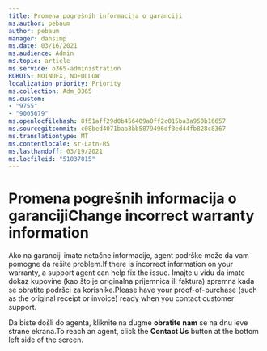```yaml
---
title: Promena pogrešnih informacija o garanciji
ms.author: pebaum
author: pebaum
manager: dansimp
ms.date: 03/16/2021
ms.audience: Admin
ms.topic: article
ms.service: o365-administration
ROBOTS: NOINDEX, NOFOLLOW
localization_priority: Priority
ms.collection: Adm_O365
ms.custom:
- "9755"
- "9005679"
ms.openlocfilehash: 8f51aff29d0b456409a0ff2c015ba3a950b16657
ms.sourcegitcommit: c08bed4071baa3bb5879496df3ed44fb828c8367
ms.translationtype: MT
ms.contentlocale: sr-Latn-RS
ms.lasthandoff: 03/19/2021
ms.locfileid: "51037015"
---
```

# <a name="change-incorrect-warranty-information"></a><span data-ttu-id="3707b-102">Promena pogrešnih informacija o garanciji</span><span class="sxs-lookup"><span data-stu-id="3707b-102">Change incorrect warranty information</span></span>

<span data-ttu-id="3707b-103">Ako na garanciji imate netačne informacije, agent podrške može da vam pomogne da rešite problem.</span><span class="sxs-lookup"><span data-stu-id="3707b-103">If there is incorrect information on your warranty, a support agent can help fix the issue.</span></span> <span data-ttu-id="3707b-104">Imajte u vidu da imate dokaz kupovine (kao što je originalna prijemnica ili faktura) spremna kada se obratite podršci za korisnike.</span><span class="sxs-lookup"><span data-stu-id="3707b-104">Please have your proof-of-purchase (such as the original receipt or invoice) ready when you contact customer support.</span></span>

<span data-ttu-id="3707b-105">Da biste došli do agenta, kliknite na dugme **obratite nam** se na dnu leve strane ekrana.</span><span class="sxs-lookup"><span data-stu-id="3707b-105">To reach an agent, click the **Contact Us** button at the bottom left side of the screen.</span></span>
